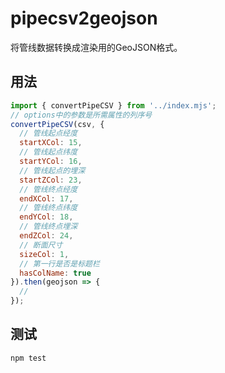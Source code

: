 # pipecsv2geojson

将管线数据转换成渲染用的GeoJSON格式。

## 用法

```js
import { convertPipeCSV } from '../index.mjs';
// options中的参数是所需属性的列序号
convertPipeCSV(csv, {
  // 管线起点经度
  startXCol: 15,
  // 管线起点纬度
  startYCol: 16,
  // 管线起点的埋深
  startZCol: 23,
  // 管线终点经度
  endXCol: 17,
  // 管线终点纬度
  endYCol: 18,
  // 管线终点埋深
  endZCol: 24,
  // 断面尺寸
  sizeCol: 1,
  // 第一行是否是标题栏
  hasColName: true
}).then(geojson => {
  //
});
```

## 测试

```shell
npm test
```